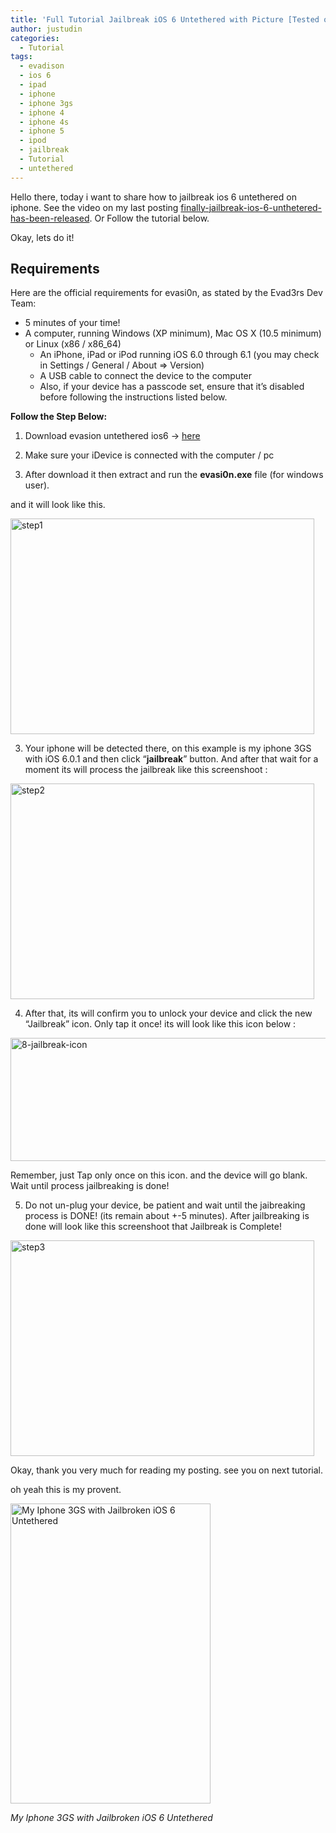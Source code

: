 ```yaml
---
title: 'Full Tutorial Jailbreak iOS 6 Untethered with Picture [Tested on My Iphone 3GS]'
author: justudin
categories:
  - Tutorial
tags:
  - evadison
  - ios 6
  - ipad
  - iphone
  - iphone 3gs
  - iphone 4
  - iphone 4s
  - iphone 5
  - ipod
  - jailbreak
  - Tutorial
  - untethered
---
```

Hello there, today i want to share how to jailbreak ios 6 untethered on iphone. See the video on my last posting <a href="http://justudin.wordpress.com/2013/02/05/finally-jailbreak-ios-6-unthetered-has-been-released/" target="_blank">finally-jailbreak-ios-6-unthetered-has-been-released</a>. Or Follow the tutorial below.

Okay, lets do it!

## Requirements

Here are the official requirements for evasi0n, as stated by the Evad3rs Dev Team:

* 5 minutes of your time!
* A computer, running Windows (XP minimum), Mac OS X (10.5 minimum) or Linux (x86 / x86_64)
    * An iPhone, iPad or iPod running iOS 6.0 through 6.1 (you may check in Settings / General / About => Version)
    * A USB cable to connect the device to the computer
    * Also, if your device has a passcode set, ensure that it’s disabled before following the instructions listed below.

**Follow the Step Below:**

1. Download evasion untethered ios6 -> <a href="https://8e179eef-a-62cb3a1a-s-sites.googlegroups.com/site/evad3rs/evasi0n-win-1.0-3c53ba10e2448d311b0f4157f2d7eb568f106c4f-release.zip?attachauth=ANoY7cq1vF-RBek0ZfP1UNnRX4vzP4v5S917qAwu3jNqgAJRBu215pDF0sCRXcZWP7NYKqwXovIFFDNOTzV9wCmCNtqUGNTEyOXVNx8hCD8aYCcAmKFCNRfzTWvr1phdgmimLHLlRxN5kfpgs-xJTI2mXUirbHuOYbdp_sw8y3Je9mFnGYzQlgiMQG7TZUU7-HpQfsMX1oW9e82qNlKDo7x2Gv21mfUxABp3kCXfuW0FE8ie-n6VVhV7oV6vrUpott9X2q0DCXGHhpx593XT1zWd7Pk4uN4o2w%3D%3D&attredirects=0" target="_blank">here</a>

2. Make sure your iDevice is connected with the computer / pc

3. After download it then extract and run the **evasi0n.exe** file (for windows user).

and it will look like this.

[<img class="aligncenter size-full wp-image-102" alt="step1" src="https://justudin.com/files/uploads/2013/02/step1.png" width="486" height="345" srcset="https://justudin.com/files/uploads/2013/02/step1-300x213.png 300w, https://justudin.com/files/uploads/2013/02/step1.png 486w" sizes="(max-width: 486px) 100vw, 486px" />](https://justudin.com/files/uploads/2013/02/step1.png)

3. Your iphone will be detected there, on this example is my iphone 3GS with iOS 6.0.1 and then click &#8220;**jailbreak**&#8221; button. And after that wait for a moment its will process the jailbreak like this screenshoot :

[<img class="aligncenter size-large wp-image-103" alt="step2" src="https://justudin.com/files/uploads/2013/02/step2.png?w=486" width="486" height="345" srcset="https://justudin.com/files/uploads/2013/02/step2-300x213.png 300w, https://justudin.com/files/uploads/2013/02/step2.png 486w" sizes="(max-width: 486px) 100vw, 486px" />](https://justudin.com/files/uploads/2013/02/step2.png)

4. After that, its will confirm you to unlock your device and click the new &#8220;Jailbreak&#8221; icon. Only tap it once! its will look like this icon below :<figure id="attachment_105" style="width: 625px" class="wp-caption aligncenter">

[<img class="size-large wp-image-105" alt="8-jailbreak-icon" src="https://justudin.com/files/uploads/2013/02/8-jailbreak-icon.jpg?w=625" width="625" height="197" srcset="https://justudin.com/files/uploads/2013/02/8-jailbreak-icon-300x95.jpg 300w, https://justudin.com/files/uploads/2013/02/8-jailbreak-icon.jpg 640w" sizes="(max-width: 625px) 100vw, 625px" />](https://justudin.com/files/uploads/2013/02/8-jailbreak-icon.jpg)<figcaption class="wp-caption-text">Remember, just Tap only once on this icon. and the device will go blank. Wait until process jailbreaking is done!</figcaption></figure> 

5. Do not un-plug your device, be patient and wait until the jaibreaking process is DONE! (its remain about +-5 minutes). After jailbreaking is done will look like this screenshoot that Jailbreak is Complete!

[<img class="aligncenter size-large wp-image-104" alt="step3" src="https://justudin.com/files/uploads/2013/02/step3.png?w=486" width="486" height="345" srcset="https://justudin.com/files/uploads/2013/02/step3-300x213.png 300w, https://justudin.com/files/uploads/2013/02/step3.png 486w" sizes="(max-width: 486px) 100vw, 486px" />](https://justudin.com/files/uploads/2013/02/step3.png)

Okay, thank you very much for reading my posting. see you on next tutorial.

oh yeah this is my provent.



[<img class="size-full wp-image-107" alt="My Iphone 3GS with Jailbroken iOS 6 Untethered" src="https://justudin.com/files/uploads/2013/02/img_0062.png" width="320" height="480" srcset="https://justudin.com/files/uploads/2013/02/img_0062-200x300.png 200w, https://justudin.com/files/uploads/2013/02/img_0062.png 320w" sizes="(max-width: 320px) 100vw, 320px" />](https://justudin.com/files/uploads/2013/02/img_0062.png)

*My Iphone 3GS with Jailbroken iOS 6 Untethered*